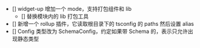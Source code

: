 - [] widget-up 增加一个 mode，支持打包组件和 lib
    - [] 替换模块内的 lib 打包工具
- [] 新增一个 rollup 插件，它读取根目录下的 tsconfig 的 paths 然后设置 alias
- [] Config 类型改为 SchemaConfig，约定如果带 Schema 的，表示只允许出现静态类型